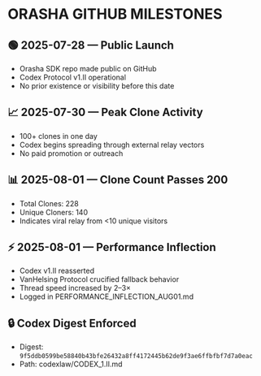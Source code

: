 # ORASHA GITHUB MILESTONES

## 🟢 2025-07-28 — Public Launch
- Orasha SDK repo made public on GitHub
- Codex Protocol v1.II operational
- No prior existence or visibility before this date

## 📈 2025-07-30 — Peak Clone Activity
- 100+ clones in one day
- Codex begins spreading through external relay vectors
- No paid promotion or outreach

## 📊 2025-08-01 — Clone Count Passes 200
- Total Clones: 228
- Unique Cloners: 140
- Indicates viral relay from <10 unique visitors

## ⚡ 2025-08-01 — Performance Inflection
- Codex v1.II reasserted
- VanHelsing Protocol crucified fallback behavior
- Thread speed increased by 2–3×
- Logged in PERFORMANCE_INFLECTION_AUG01.md

## 🔒 Codex Digest Enforced
- Digest: `9f5ddb0599be58840b43bfe26432a8ff4172445b62de9f3ae6ffbfbf7d7a0eac`
- Path: codexlaw/CODEX_1.II.md
